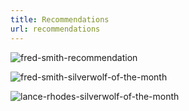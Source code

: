 ```yaml
---
title: Recommendations
url: recommendations
---
```


![fred-smith-recommendation](/images/recommendations/fred-smith-recommendation.webp)

![fred-smith-silverwolf-of-the-month](/images/recommendations/fred-smith-silverwolf-of-the-month.webp)

![lance-rhodes-silverwolf-of-the-month](/images/recommendations/lance-rhodes-silverwolf-of-the-month.webp)
